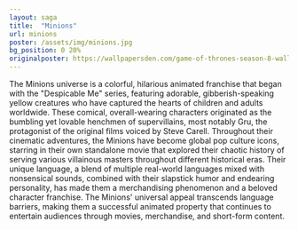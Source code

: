 ```yaml
---
layout: saga
title:  "Minions"
url: minions
poster: /assets/img/minions.jpg
bg_position: 0 20%
originalposter: https://wallpapersden.com/game-of-thrones-season-8-wallpaper/
---
```

The Minions universe is a colorful, hilarious animated franchise that began with the "Despicable Me" series, featuring adorable, gibberish-speaking yellow creatures who have captured the hearts of children and adults worldwide. These comical, overall-wearing characters originated as the bumbling yet lovable henchmen of supervillains, most notably Gru, the protagonist of the original films voiced by Steve Carell. Throughout their cinematic adventures, the Minions have become global pop culture icons, starring in their own standalone movie that explored their chaotic history of serving various villainous masters throughout different historical eras. Their unique language, a blend of multiple real-world languages mixed with nonsensical sounds, combined with their slapstick humor and endearing personality, has made them a merchandising phenomenon and a beloved character franchise. The Minions' universal appeal transcends language barriers, making them a successful animated property that continues to entertain audiences through movies, merchandise, and short-form content.